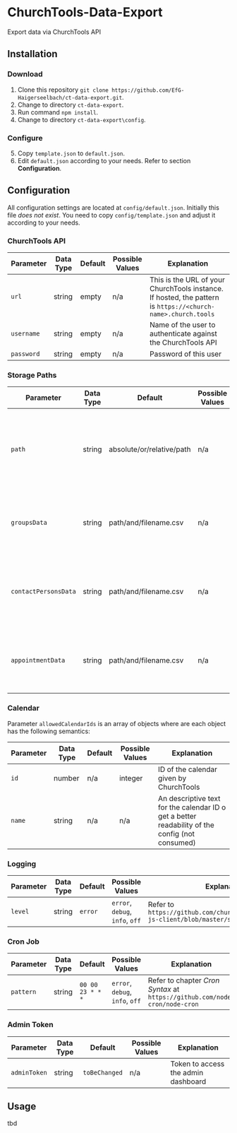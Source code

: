 # ChurchTools-Data-Export

Export data via ChurchTools API

## Installation

### Download

1. Clone this repository `git clone https://github.com/EfG-Haigerseelbach/ct-data-export.git`.
2. Change to directory `ct-data-export`.
3. Run command `npm install`.
4. Change to directory `ct-data-export\config`.

### Configure

5. Copy `template.json` to `default.json`.
6. Edit `default.json` according to your needs. Refer to section **Configuration**.

## Configuration

All configuration settings are located at `config/default.json`. Initially this file *does not exist*. You need to copy `config/template.json` and adjust it according to your needs.

### ChurchTools API

| Parameter   | Data Type | Default | Possible Values | Explanation                                                                                                  |
|-------------|-----------|---------|-----------------|--------------------------------------------------------------------------------------------------------------|
| `url`       | string    | empty   | n/a             | This is the URL of your ChurchTools instance. If hosted, the pattern is `https://<church-name>.church.tools` |
| `username`  | string    | empty   | n/a             | Name of the user to authenticate against the ChurchTools API                                                 |
| `password`  | string    | empty   | n/a             | Password of this user                                                                                        |

### Storage Paths

| Parameter            | Data Type | Default                   | Possible Values | Explanation                                                                                   |
|----------------------|-----------|---------------------------|-----------------|-----------------------------------------------------------------------------------------------|
| `path`               | string    | absolute/or/relative/path | n/a             | Absolute or relative path where to store the exported data with or without ending slash (`/`) |
| `groupsData`         | string    | path/and/filename.csv     | n/a             | Filename for data of groups without file type extension (e.g. `.csv`)                         |
| `contactPersonsData` | string    | path/and/filename.csv     | n/a             | Filename for data of contact persons without file type extension (e.g. `.csv`)                |
| `appointmentData`    | string    | path/and/filename.csv     | n/a             | Filename for data of appointments without file type extension (e.g. `.csv`)                   |

### Calendar

Parameter `allowedCalendarIds` is an array of objects where are each object has the following semantics:

| Parameter | Data Type | Default | Possible Values | Explanation                                                                                     |
|-----------|-----------|---------|-----------------|-------------------------------------------------------------------------------------------------|
| `id`      | number    | n/a     | integer         | ID of the calendar given by ChurchTools                                                         |
| `name`    | string    | n/a     | n/a             | An descriptive text for the calendar ID o get a better readability of the config (not consumed) |

### Logging

| Parameter | Data Type | Default | Possible Values                 | Explanation                                                                                |
|-----------|-----------|---------|---------------------------------|--------------------------------------------------------------------------------------------|
| `level`   | string    | `error` | `error`, `debug`, `info`, `off` | Refer to `https://github.com/churchtools/churchtools-js-client/blob/master/src/logging.js` |

### Cron Job

| Parameter | Data Type | Default          | Possible Values                 | Explanation                                                                |
|-----------|-----------|------------------|---------------------------------|----------------------------------------------------------------------------|
| `pattern` | string    | `00 00 23 * * *` | `error`, `debug`, `info`, `off` | Refer to chapter *Cron Syntax* at `https://github.com/node-cron/node-cron` |

### Admin Token

| Parameter    | Data Type | Default       | Possible Values | Explanation                         |
|--------------|-----------|---------------|-----------------|-------------------------------------|
| `adminToken` | string    | `toBeChanged` | n/a             | Token to access the admin dashboard |

## Usage

tbd